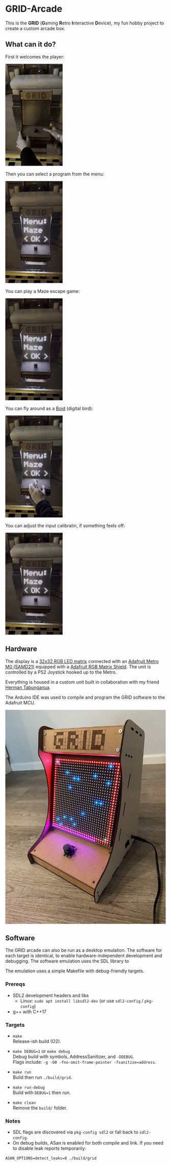 # GRID-Arcade

This is the **GRID** (**G**aming **R**etro **I**nteractive **D**evice), my fun hobby project to create a custom arcade box.

## What can it do?

First it welcomes the player:

![a GIF of the intro of the GRID-arcade, showing a welcome message](images/GRID_intro.gif)

Then you can select a program from the menu:

![the menu of the GRID-arcade, showing Maze, Boids and Calib as options](images/GRID_menu.gif)

You can play a Maze escape game:

![GIF footage of a playthrough of the Maze game](images/GRID_maze.gif)

You can fly around as a [Boid](https://en.wikipedia.org/wiki/Boids) (digital bird):

![GIF footage of the Boids program](images/GRID_boids.gif)

You can adjust the input calibratin, if something feels off:

![GIF footage of the Calib program](images/GRID_calib.gif)

## Hardware
The display is a [32x32 RGB LED matrix](https://www.adafruit.com/product/1484) connected with an [Adafruit Metro M0 (SAMD21)](https://www.adafruit.com/product/3505) equipped with a [Adafruit RGB Matrix Shield](https://www.adafruit.com/product/2601). The unit is controlled by a PS2 Joystick hooked up to the Metro.

Everything is housed in a custom unit built in collaboration with my friend [Herman Tabunganua](https://www.linkedin.com/in/herman-tubungbanua/).

The Arduino IDE was used to compile and program the GRID software to the Adafruit MCU.

![image of the GRID-arcade enclosure](images/maze_shot.jpg)

## Software
The GRID arcade can also be run as a desktop emulation. The software for each target is identical, to enable hardware-independent development and debugging. The software emulation uses the SDL library to  

The emulation uses a simple Makefile with debug-friendly targets.

### Prereqs
- SDL2 development headers and libs
  - Linux: `sudo apt install libsdl2-dev` (or use `sdl2-config` / `pkg-config`)
- g++ with C++17

### Targets

- `make`  
  Release-ish build (O2).

- `make DEBUG=1` or `make debug`  
  Debug build with symbols, AddressSanitizer, and `-DDEBUG`.  
  Flags include: `-g -O0 -fno-omit-frame-pointer -fsanitize=address`.

- `make run`  
  Build then run `./build/grid`.

- `make run-debug`  
  Build with `DEBUG=1` then run.

- `make clean`  
  Remove the `build/` folder.

### Notes
- SDL flags are discovered via `pkg-config sdl2` or fall back to `sdl2-config`.
- On debug builds, ASan is enabled for both compile and link. If you need to disable leak reports temporarily:
```shell
ASAN_OPTIONS=detect_leaks=0 ./build/grid
```
